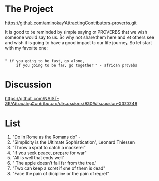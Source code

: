 

# The Project

https://github.com/aminokay/AttractingContributors-proverbs.git

It is good to be reminded by simple saying or PROVERBS that we wish someone would say to us. So why not share them here and let others see and wish it is going to have a good impact to our life journey.
So let start with my favorite one:
```

" if you going to be fast, go alone,
     if you going to be far, go together " - african provebs

```

# Discussion

https://github.com/NAIST-SE/AttractingContributors/discussions/930#discussion-5320249

# List


1. "Do in Rome as the Romans do" -
2. "Simplicity is the Ultimate Sophistication", Leonard Thiessen
3. ”Throw a sprat to catch a mackerel”
4. "If you seek peace, prepare for war"
5. "All is well that ends well"
6. " The apple doesn’t fall far from the tree."
7. "Two can keep a scret if one of them is dead"
8. "Face the pain of dicipline or the pain of regret"




